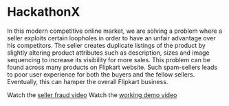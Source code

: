 # HackathonX
In this modern competitive online market, we are solving a problem where a seller exploits certain loopholes in order to have an unfair advantage over his competitors. The seller creates duplicate listings of the product by slightly altering product attributes such as description, sizes and image sequencing to increase its visibility for more sales. This problem can be found across many products on Flipkart website. Such spam-sellers leads to poor user experience for both the buyers and the fellow sellers. Eventually, this can hamper the overall Flipkart business.

Watch the [seller fraud video](https://meet.google.com/linkredirect?authuser=0&dest=https%3A%2F%2Fdrive.google.com%2Ffile%2Fd%2F1Ok4DGaAuSAgxHfLxL6UCNedNsR613Q9r%2Fview%3Fusp%3Dsharing)
Watch the [working demo video](https://drive.google.com/file/d/1ur1Zicl69rbXO5slndfLCw8kQB3m9Pad/view?usp=sharing)

